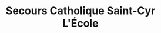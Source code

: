 ---
title: "Secours Catholique Saint-Cyr L'École"
url: /saint-cyr-lecole/secours-catholique-saint-cyr-lecole/
shop: vêtements
---